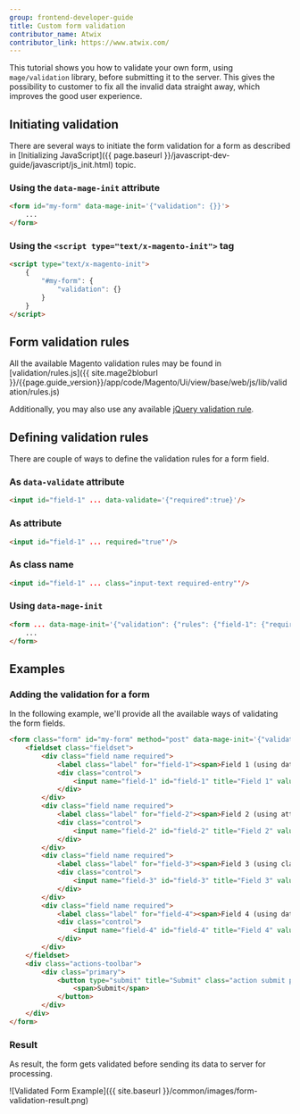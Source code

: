 ```yaml
---
group: frontend-developer-guide
title: Custom form validation
contributor_name: Atwix
contributor_link: https://www.atwix.com/
---
```


This tutorial shows you how to validate your own form, using `mage/validation` library, before submitting it to the server.
This gives the possibility to customer to fix all the invalid data straight away, which improves the good user experience.

## Initiating validation

There are several ways to initiate the form validation for a form as described in [Initializing JavaScript]({{ page.baseurl }}/javascript-dev-guide/javascript/js_init.html) topic.

### Using the `data-mage-init` attribute

```html
<form id="my-form" data-mage-init='{"validation": {}}'>
    ...
</form>
```

### Using the `<script type="text/x-magento-init">` tag

```html
<script type="text/x-magento-init">
    {
        "#my-form": {
            "validation": {}
        }
    }
</script>
```

## Form validation rules

All the available Magento validation rules may be found in [validation/rules.js]({{ site.mage2bloburl }}/{{page.guide_version}}/app/code/Magento/Ui/view/base/web/js/lib/validation/rules.js)

Additionally, you may also use any available [jQuery validation rule](https://jqueryvalidation.org/documentation/#link-list-of-built-in-validation-methods).

## Defining validation rules

There are couple of ways to define the validation rules for a form field.

### As `data-validate` attribute

```html
<input id="field-1" ... data-validate='{"required":true}'/>
```

### As attribute

```html
<input id="field-1" ... required="true"'/>
```

### As class name

```html
<input id="field-1" ... class="input-text required-entry"'/>
```

### Using `data-mage-init`

```html
<form ... data-mage-init='{"validation": {"rules": {"field-1": {"required":true}}}}'>
    ...
</form>
```

## Examples

### Adding the validation for a form

In the following example, we'll provide all the available ways of validating the form fields.

```html
<form class="form" id="my-form" method="post" data-mage-init='{"validation":{"rules": {"field-4": {"required":true}}}}'>
    <fieldset class="fieldset">
        <div class="field name required">
            <label class="label" for="field-1"><span>Field 1 (using data-validate)</span></label>
            <div class="control">
                <input name="field-1" id="field-1" title="Field 1" value=""  class="input-text" type="text" data-validate='{"required":true, "url": true}'/>
            </div>
        </div>
        <div class="field name required">
            <label class="label" for="field-2"><span>Field 2 (using attribute)</span></label>
            <div class="control">
                <input name="field-2" id="field-2" title="Field 2" value="" class="input-text" type="text" required="true"/>
            </div>
        </div>
        <div class="field name required">
            <label class="label" for="field-3"><span>Field 3 (using classname)</span></label>
            <div class="control">
                <input name="field-3" id="field-3" title="Field 3" value="" type="text" class="input-text required-entry"/>
            </div>
        </div>
        <div class="field name required">
            <label class="label" for="field-4"><span>Field 4 (using data-mage-init)</span></label>
            <div class="control">
                <input name="field-4" id="field-4" title="Field 4" value="" class="input-text" type="text"/>
            </div>
        </div>
    </fieldset>
    <div class="actions-toolbar">
        <div class="primary">
            <button type="submit" title="Submit" class="action submit primary">
                <span>Submit</span>
            </button>
        </div>
    </div>
</form>
```

### Result

As result, the form gets validated before sending its data to server for processing.

![Validated Form Example]({{ site.baseurl }}/common/images/form-validation-result.png)
